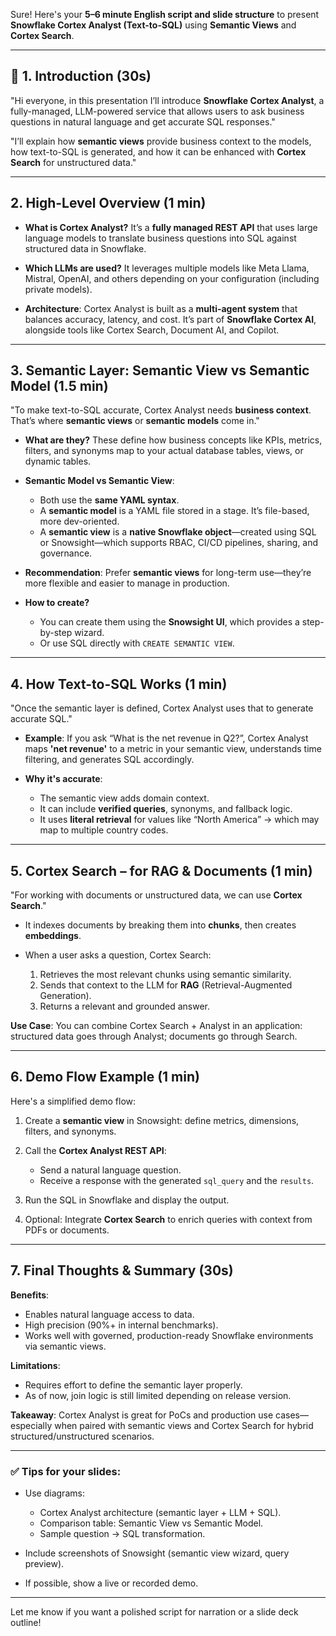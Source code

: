 Sure! Here's your **5–6 minute English script and slide structure** to present **Snowflake Cortex Analyst (Text-to-SQL)** using **Semantic Views** and **Cortex Search**.

---

## 🎤 1. Introduction (30s)

"Hi everyone, in this presentation I’ll introduce **Snowflake Cortex Analyst**, a fully-managed, LLM-powered service that allows users to ask business questions in natural language and get accurate SQL responses."

"I’ll explain how **semantic views** provide business context to the models, how text-to-SQL is generated, and how it can be enhanced with **Cortex Search** for unstructured data."

---

## 2. High-Level Overview (1 min)

* **What is Cortex Analyst?**
  It’s a **fully managed REST API** that uses large language models to translate business questions into SQL against structured data in Snowflake.

* **Which LLMs are used?**
  It leverages multiple models like Meta Llama, Mistral, OpenAI, and others depending on your configuration (including private models).

* **Architecture**:
  Cortex Analyst is built as a **multi-agent system** that balances accuracy, latency, and cost. It’s part of **Snowflake Cortex AI**, alongside tools like Cortex Search, Document AI, and Copilot.

---

## 3. Semantic Layer: Semantic View vs Semantic Model (1.5 min)

"To make text-to-SQL accurate, Cortex Analyst needs **business context**. That’s where **semantic views** or **semantic models** come in."

* **What are they?**
  These define how business concepts like KPIs, metrics, filters, and synonyms map to your actual database tables, views, or dynamic tables.

* **Semantic Model vs Semantic View**:

  * Both use the **same YAML syntax**.
  * A **semantic model** is a YAML file stored in a stage. It’s file-based, more dev-oriented.
  * A **semantic view** is a **native Snowflake object**—created using SQL or Snowsight—which supports RBAC, CI/CD pipelines, sharing, and governance.

* **Recommendation**:
  Prefer **semantic views** for long-term use—they’re more flexible and easier to manage in production.

* **How to create?**

  * You can create them using the **Snowsight UI**, which provides a step-by-step wizard.
  * Or use SQL directly with `CREATE SEMANTIC VIEW`.

---

## 4. How Text-to-SQL Works (1 min)

"Once the semantic layer is defined, Cortex Analyst uses that to generate accurate SQL."

* **Example**:
  If you ask “What is the net revenue in Q2?”, Cortex Analyst maps **'net revenue'** to a metric in your semantic view, understands time filtering, and generates SQL accordingly.

* **Why it's accurate**:

  * The semantic view adds domain context.
  * It can include **verified queries**, synonyms, and fallback logic.
  * It uses **literal retrieval** for values like “North America” → which may map to multiple country codes.

---

## 5. Cortex Search – for RAG & Documents (1 min)

"For working with documents or unstructured data, we can use **Cortex Search**."

* It indexes documents by breaking them into **chunks**, then creates **embeddings**.
* When a user asks a question, Cortex Search:

  1. Retrieves the most relevant chunks using semantic similarity.
  2. Sends that context to the LLM for **RAG** (Retrieval-Augmented Generation).
  3. Returns a relevant and grounded answer.

**Use Case**: You can combine Cortex Search + Analyst in an application: structured data goes through Analyst; documents go through Search.

---

## 6. Demo Flow Example (1 min)

Here's a simplified demo flow:

1. Create a **semantic view** in Snowsight: define metrics, dimensions, filters, and synonyms.
2. Call the **Cortex Analyst REST API**:

   * Send a natural language question.
   * Receive a response with the generated `sql_query` and the `results`.
3. Run the SQL in Snowflake and display the output.
4. Optional: Integrate **Cortex Search** to enrich queries with context from PDFs or documents.

---

## 7. Final Thoughts & Summary (30s)

**Benefits**:

* Enables natural language access to data.
* High precision (90%+ in internal benchmarks).
* Works well with governed, production-ready Snowflake environments via semantic views.

**Limitations**:

* Requires effort to define the semantic layer properly.
* As of now, join logic is still limited depending on release version.

**Takeaway**:
Cortex Analyst is great for PoCs and production use cases—especially when paired with semantic views and Cortex Search for hybrid structured/unstructured scenarios.

---

### ✅ Tips for your slides:

* Use diagrams:

  * Cortex Analyst architecture (semantic layer + LLM + SQL).
  * Comparison table: Semantic View vs Semantic Model.
  * Sample question → SQL transformation.
* Include screenshots of Snowsight (semantic view wizard, query preview).
* If possible, show a live or recorded demo.

---

Let me know if you want a polished script for narration or a slide deck outline!
